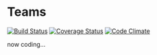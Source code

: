 # Teams 

[![Build Status](https://travis-ci.org/yoshiori/teams.png?branch=master)](https://travis-ci.org/yoshiori/teams) [![Coverage Status](https://coveralls.io/repos/yoshiori/teams/badge.png)](https://coveralls.io/r/yoshiori/teams) [![Code Climate](https://codeclimate.com/github/yoshiori/teams.png)](https://codeclimate.com/github/yoshiori/teams)

now coding…